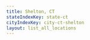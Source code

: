 ```yaml
---
title: Shelton, CT
stateIndexKey: state-ct
cityIndexKey: city-ct-shelton
layout: list_all_locations
---
```

